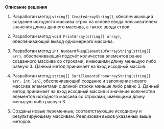 **Описание решения**

1) Разработан метод `string[] CreateArrayString()`, обеспечивающий создание исходного массива строк на основе ввода пользователем значения длины данного массива, а также ввода строк.

2) Разработан метод `void PrintArray(string[] array)`, обеспечивающий вывод одномерного массива.

3) Разработан метод `int NumberOfReqElementsOfArrayString(string[] arr)`, обеспечивающий подсчёт количества элементов ранее созданного массива со строками, имеющими длину меньшую либо равную 3. Данный метод принимает на вход исходный массив.

4) Разработан метод `string[] SortElementsFromArrayString(string[] arr, int len)`, обеспечивающий создание и заполнение нового массива элементами с длиной строки меньше либо равно 3. Данный метод принимает на вход исходный массив и значение количества элементов исходного массива со строками, имеющими длину меньшую либо равную 3.

5) Созданы новые переменные, соответствующие исходному и результирующему массивам. Реализован вызов указанных выше методов. 